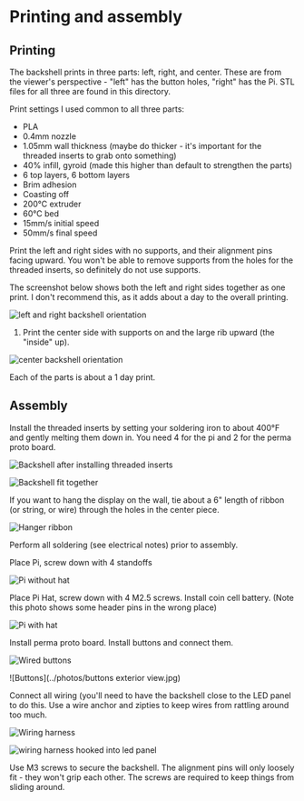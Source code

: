# Printing and assembly

## Printing

The backshell prints in three parts: left, right, and center.  These are from the viewer's perspective - "left" has the button holes, "right" has the Pi.  STL files for all three are found in this directory.

Print settings I used common to all three parts:
* PLA
* 0.4mm nozzle
* 1.05mm wall thickness (maybe do thicker - it's important for the threaded inserts to grab onto something)
* 40% infill, gyroid (made this higher than default to strengthen the parts)
* 6 top layers, 6 bottom layers
* Brim adhesion
* Coasting off
* 200°C extruder
* 60°C bed
* 15mm/s initial speed
* 50mm/s final speed

Print the left and right sides with no supports, and their alignment pins facing upward.  You won't be able to remove supports from the holes for the threaded inserts, so definitely do not use supports.

The screenshot below shows both the left and right sides together as one print.  I don't recommend this, as it adds about a day to the overall printing.

![left and right backshell orientation](../photos/left-right-backshell-placement.png)


1. Print the center side with supports on and the large rib upward (the "inside" up).

![center backshell orientation](../photos/center-backshell-placement.png)

Each of the parts is about a 1 day print.

## Assembly

Install the threaded inserts by setting your soldering iron to about 400°F and gently melting them down in.  You need 4 for the pi and 2 for the perma proto board.

![Backshell after installing threaded inserts](../photos/backshell-separated.jpg)

![Backshell fit together](../photos/backshell-together.jpg)

If you want to hang the display on the wall, tie about a 6" length of ribbon (or string, or wire) through the holes in the center piece.

![Hanger ribbon](../photos/hanger-ribbon-installation.jpg)

Perform all soldering (see electrical notes) prior to assembly.

Place Pi, screw down with 4 standoffs

![Pi without hat](../photos/pi-prior-to-hat.jpg)

Place Pi Hat, screw down with 4 M2.5 screws. Install coin cell battery. (Note this photo shows some header pins in the wrong place)

![Pi with hat](../photos/pi-with-hat-and-coin-cell.jpg)

Install perma proto board.  Install buttons and connect them.

![Wired buttons](../photos/buttons-wired-to-proto-board.jpg)

![Buttons](../photos/buttons exterior view.jpg)

Connect all wiring (you'll need to have the backshell close to the LED panel to do this.  Use a wire anchor and zipties to keep wires from rattling around too much.

![Wiring harness](../photos/wiring-harness-in-backshell.jpg)

![wiring harness hooked into led panel](../photos/wiring-harness-hooked-into-led-panel.jpg)

Use M3 screws to secure the backshell.  The alignment pins will only loosely fit - they won't grip each other.  The screws are required to keep things from sliding around.

